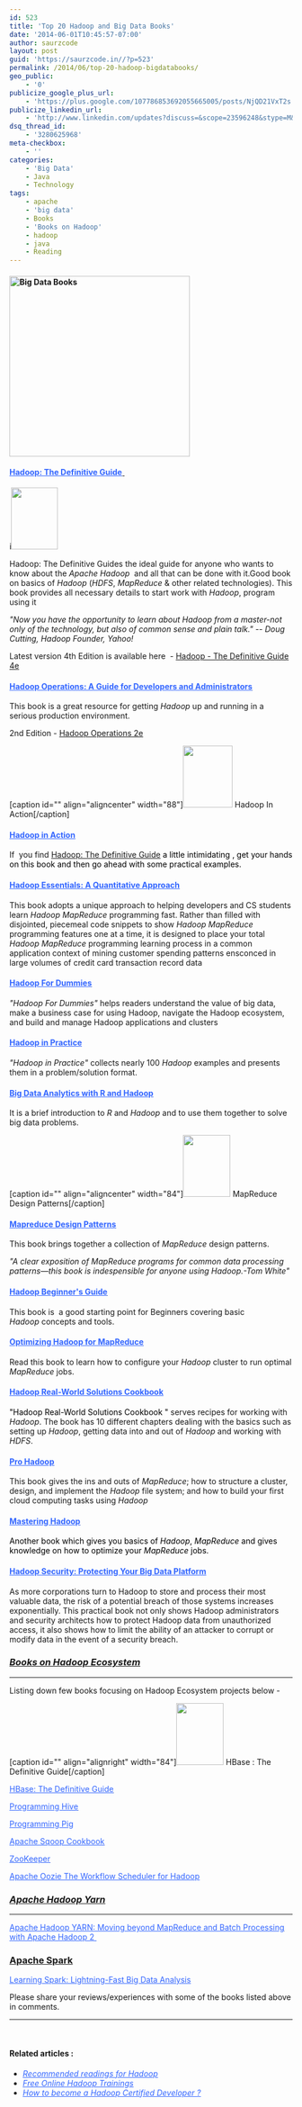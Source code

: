 ```yaml
---
id: 523
title: 'Top 20 Hadoop and Big Data Books'
date: '2014-06-01T10:45:57-07:00'
author: saurzcode
layout: post
guid: 'https://saurzcode.in//?p=523'
permalink: /2014/06/top-20-hadoop-bigdatabooks/
geo_public:
    - '0'
publicize_google_plus_url:
    - 'https://plus.google.com/107786853692055665005/posts/NjQD21VxT2s'
publicize_linkedin_url:
    - 'http://www.linkedin.com/updates?discuss=&scope=23596248&stype=M&topic=5878735487207772160&type=U&a=g646'
dsq_thread_id:
    - '3280625968'
meta-checkbox:
    - ''
categories:
    - 'Big Data'
    - Java
    - Technology
tags:
    - apache
    - 'big data'
    - Books
    - 'Books on Hadoop'
    - hadoop
    - java
    - Reading
---
```


<h4 style="text-align: justify;"><a href="https://saurzcode.in//2014/06/reading-list-hadoop-bigdatabooks/"><img class="wp-image-552 alignright" src="https://saurzcode.in//wp-content/uploads/2014/06/images-3.jpg" alt="Big Data Books" width="321" height="321" /></a></h4>
<h4></h4>
<h4><span style="text-decoration: underline;"><a class="vt-p" href="http://www.amazon.in/gp/product/9350237563?ie=UTF8&amp;camp=3626&amp;creativeASIN=9350237563&amp;linkCode=xm2&amp;tag=saurzcode-21" target="_blank"><span style="color: #3366ff; text-decoration: underline;">Hadoop: The Definitive Guide</span></a><img style="border: none !important; margin: 0!important;" src="http://ir-na.amazon-adsystem.com/e/ir?t=saurzcode-20&amp;l=as2&amp;o=1&amp;a=1449311520" alt="" width="1" height="1" border="0" />
<img style="border: none !important; margin: 0px !important;" src="http://ir-in.amazon-adsystem.com/e/ir?t=saurzcode-21&amp;l=as2&amp;o=31&amp;a=1491901632" alt="" width="1" height="1" border="0" />
</span></h4>
i<a href="http://www.amazon.com/gp/product/1449311520/ref=as_li_tl?ie=UTF8&amp;camp=1789&amp;creative=9325&amp;creativeASIN=1449311520&amp;linkCode=as2&amp;tag=saurzcode-20&amp;linkId=4EM2HRJFPGXSGIDU"><img src="http://ws-na.amazon-adsystem.com/widgets/q?_encoding=UTF8&amp;ASIN=1449311520&amp;Format=_SL110_&amp;ID=AsinImage&amp;MarketPlace=US&amp;ServiceVersion=20070822&amp;WS=1&amp;tag=saurzcode-20" alt="" width="83" height="110" border="0" /></a>

Hadoop: The Definitive Guides the ideal guide for anyone who wants to know about the <em>Apache Hadoop</em>  and all that can be done with it.Good book on basics of <em>Hadoop</em> (<em>HDFS</em>, <em>MapReduce</em> &amp; other related technologies). This book provides all necessary details to start work with <em>Hadoop</em>, program using it

<em>"Now you have the opportunity to learn about Hadoop from a master-not only of the technology, but also of common sense and plain talk." -- Doug Cutting, Hadoop Founder, Yahoo!</em>

Latest version 4th Edition is available here  - <a href="http://www.amazon.in/gp/product/1491901632/ref=as_li_tl?ie=UTF8&amp;camp=3626&amp;creative=24822&amp;creativeASIN=1491901632&amp;linkCode=as2&amp;tag=saurzcode-21">Hadoop - The Definitive Guide 4e</a><img style="border: none !important; margin: 0px !important;" src="http://ir-in.amazon-adsystem.com/e/ir?t=saurzcode-21&amp;l=as2&amp;o=31&amp;a=1491901632" alt="" width="1" height="1" border="0" />

<!--more-->
<h4><span style="text-decoration: underline;"><span style="color: #3366ff;"><a class="vt-p" href="http://www.amazon.in/gp/product/9350239264?ie=UTF8&amp;camp=3626&amp;creativeASIN=9350239264&amp;linkCode=xm2&amp;tag=saurzcode-21" target="_blank"><span style="color: #3366ff; text-decoration: underline;">Hadoop Operations: A Guide for Developers and Administrators</span></a></span></span></h4>
This book is a great resource for getting <em>Hadoop</em> up and running in a serious production environment.

2nd Edition - <a href="http://www.amazon.in/gp/product/1491923830/ref=as_li_tl?ie=UTF8&amp;camp=3626&amp;creative=24822&amp;creativeASIN=1491923830&amp;linkCode=as2&amp;tag=saurzcode-21">Hadoop Operations 2e</a><img style="border: none !important; margin: 0px !important;" src="http://ir-in.amazon-adsystem.com/e/ir?t=saurzcode-21&amp;l=as2&amp;o=31&amp;a=1491923830" alt="" width="1" height="1" border="0" />

[caption id="" align="aligncenter" width="88"]<a href="http://www.amazon.com/gp/product/1935182196/ref=as_li_tl?ie=UTF8&amp;camp=1789&amp;creative=9325&amp;creativeASIN=1935182196&amp;linkCode=as2&amp;tag=saurzcode-20&amp;linkId=GSYZ4GJUZEOUL4NF"><img src="http://ws-na.amazon-adsystem.com/widgets/q?_encoding=UTF8&amp;ASIN=1935182196&amp;Format=_SL110_&amp;ID=AsinImage&amp;MarketPlace=US&amp;ServiceVersion=20070822&amp;WS=1&amp;tag=saurzcode-20" alt="" width="88" height="110" border="0" /></a> Hadoop In Action[/caption]
<h4><span style="text-decoration: underline;"><span style="color: #3366ff;"><a class="vt-p" href="http://www.amazon.in/gp/product/8177228137?ie=UTF8&amp;camp=3626&amp;creativeASIN=8177228137&amp;linkCode=xm2&amp;tag=saurzcode-21" target="_blank"><span style="color: #3366ff; text-decoration: underline;">Hadoop in Action</span></a></span></span></h4>
If  you find <span style="color: #3366ff;"><a class="vt-p" href="http://www.amazon.in/gp/product/9350237563?ie=UTF8&amp;camp=3626&amp;creativeASIN=9350237563&amp;linkCode=xm2&amp;tag=saurzcode-21" target="_blank">Hadoop: The Definitive Guide</a> <span style="color: #000000;">a little intimidating , get your hands on this book and then go ahead with some practical examples.</span>
<img style="border: none !important; margin: 0!important;" src="http://ir-na.amazon-adsystem.com/e/ir?t=saurzcode-20&amp;l=as2&amp;o=1&amp;a=1935182196" alt="" width="1" height="1" border="0" />
</span>
<h4><span style="text-decoration: underline;"><span style="color: #3366ff;"><a class="vt-p" href="http://www.amazon.in/gp/product/1480216372?ie=UTF8&amp;camp=3626&amp;creativeASIN=1480216372&amp;linkCode=xm2&amp;tag=saurzcode-21" target="_blank"><span style="color: #3366ff; text-decoration: underline;">Hadoop Essentials: A Quantitative Approach</span></a></span></span></h4>
This book adopts a unique approach to helping developers and CS students learn <em>Hadoop</em> <em>MapReduce</em> programming fast. Rather than filled with disjointed, piecemeal code snippets to show <em>Hadoop</em> <em>MapReduce</em> programming features one at a time, it is designed to place your total <em>Hadoop</em> <em>MapReduce</em> programming learning process in a common application context of mining customer spending patterns ensconced in large volumes of credit card transaction record data
<h4><span style="text-decoration: underline;"><span style="color: #3366ff;"><a class="vt-p" href="http://www.amazon.in/gp/product/1118607554?ie=UTF8&amp;camp=3626&amp;creativeASIN=1118607554&amp;linkCode=xm2&amp;tag=saurzcode-21" target="_blank"><span style="color: #3366ff; text-decoration: underline;">Hadoop For Dummies</span></a></span></span></h4>
<em>"Hadoop For Dummies"</em> helps readers understand the value of big data, make a business case for using Hadoop, navigate the Hadoop ecosystem, and build and manage Hadoop applications and clusters
<h4><span style="text-decoration: underline;"><span style="color: #3366ff;"><a class="vt-p" href="http://www.amazon.in/gp/product/9351191508?ie=UTF8&amp;camp=3626&amp;creativeASIN=9351191508&amp;linkCode=xm2&amp;tag=saurzcode-21" target="_blank"><span style="color: #3366ff; text-decoration: underline;">Hadoop in Practice</span></a></span></span></h4>
<em>"Hadoop in Practice"</em> collects nearly 100 <em>Hadoop</em> examples and presents them in a problem/solution format.
<h4><span style="text-decoration: underline;"><span style="color: #3366ff;"><a class="vt-p" href="http://www.amazon.in/gp/product/9351191508?ie=UTF8&amp;camp=3626&amp;creativeASIN=9351191508&amp;linkCode=xm2&amp;tag=saurzcode-21" target="_blank"><span style="color: #3366ff; text-decoration: underline;">Big Data Analytics with R and Hadoop</span></a></span></span></h4>
It is a brief introduction to <em>R</em> and <em>Hadoop</em> and to use them together to solve big data problems.

[caption id="" align="aligncenter" width="84"]<a href="http://www.amazon.com/gp/product/1449327176/ref=as_li_tl?ie=UTF8&amp;camp=1789&amp;creative=9325&amp;creativeASIN=1449327176&amp;linkCode=as2&amp;tag=saurzcode-20&amp;linkId=4633CR4DYJ4FSKNF"><img src="http://ws-na.amazon-adsystem.com/widgets/q?_encoding=UTF8&amp;ASIN=1449327176&amp;Format=_SL110_&amp;ID=AsinImage&amp;MarketPlace=US&amp;ServiceVersion=20070822&amp;WS=1&amp;tag=saurzcode-20" alt="" width="84" height="110" border="0" /></a> MapReduce Design Patterns[/caption]
<h4><span style="text-decoration: underline;"><span style="color: #3366ff;"><a class="vt-p" href="http://www.amazon.in/gp/product/9350239817?ie=UTF8&amp;camp=3626&amp;creativeASIN=9350239817&amp;linkCode=xm2&amp;tag=saurzcode-21" target="_blank"><span style="color: #3366ff; text-decoration: underline;">Mapreduce Design Patterns</span></a><img style="border: none !important; margin: 0!important;" src="http://ir-na.amazon-adsystem.com/e/ir?t=saurzcode-20&amp;l=as2&amp;o=1&amp;a=1449327176" alt="" width="1" height="1" border="0" />
</span></span></h4>
This book brings together a collection of <em>MapReduce </em>design patterns.

<em>"A clear exposition of MapReduce programs for common data processing patterns—this book is indespensible for anyone using Hadoop.-Tom White"</em>
<h4><span style="text-decoration: underline;"><span style="color: #3366ff;"><a class="vt-p" href="http://www.amazon.in/gp/product/935110110X?ie=UTF8&amp;camp=3626&amp;creativeASIN=935110110X&amp;linkCode=xm2&amp;tag=saurzcode-21" target="_blank"><span style="color: #3366ff; text-decoration: underline;">Hadoop Beginner's Guide</span></a></span></span></h4>
This book is  a good starting point for Beginners covering basic <em>Hadoop</em> concepts and tools.
<h4><span style="text-decoration: underline;"><span style="color: #3366ff;"><a class="vt-p" href="http://www.amazon.in/gp/product/9351105520?ie=UTF8&amp;camp=3626&amp;creativeASIN=9351105520&amp;linkCode=xm2&amp;tag=saurzcode-21" target="_blank"><span style="color: #3366ff; text-decoration: underline;">Optimizing Hadoop for MapReduce</span></a></span></span></h4>
Read this book to learn how to configure your <em>Hadoop</em> cluster to run optimal <em>MapReduce</em> jobs.
<h4><span style="text-decoration: underline;"><span style="color: #3366ff;"><a class="vt-p" href="http://www.amazon.in/gp/product/9351100839?ie=UTF8&amp;camp=3626&amp;creativeASIN=9351100839&amp;linkCode=xm2&amp;tag=saurzcode-21" target="_blank"><span style="color: #3366ff; text-decoration: underline;">Hadoop Real-World Solutions Cookbook</span></a></span></span></h4>
<span style="color: #000000;"><span style="color: #000000;">"Hadoop Real-World Solutions Cookbook " </span></span>serves recipes for working with <em>Hadoop</em>. The book has 10 different chapters dealing with the basics such as setting up <em>Hadoop</em>, getting data into and out of <em>Hadoop</em> and working with <em>HDFS</em>.
<h4><span style="text-decoration: underline;"><span style="color: #3366ff;"><a class="vt-p" href="http://www.amazon.in/gp/product/8184897308/ref=as_li_tf_tl?ie=UTF8&amp;camp=3626&amp;creative=24790&amp;creativeASIN=8184897308&amp;linkCode=as2&amp;tag=saurzcode-21"><span style="color: #3366ff; text-decoration: underline;">Pro Hadoop</span></a></span></span></h4>
This book<img style="border: none !important; margin: 0!important;" src="http://ir-in.amazon-adsystem.com/e/ir?t=saurzcode-21&amp;l=as2&amp;o=31&amp;a=8184897308" alt="" width="1" height="1" border="0" /> gives the ins and outs of <em>MapReduce</em>; how to structure a cluster, design, and implement the <em>Hadoop</em> file system; and how to build your first cloud computing tasks using <em>Hadoop</em>
<h4><span style="text-decoration: underline;"><span style="color: #3366ff;"><a class="vt-p" href="http://www.amazon.in/gp/product/1783983647/ref=as_li_tf_tl?ie=UTF8&amp;camp=3626&amp;creative=24790&amp;creativeASIN=1783983647&amp;linkCode=as2&amp;tag=saurzcode-21"><span style="color: #3366ff; text-decoration: underline;">Mastering Hadoop</span></a></span></span></h4>
<span style="color: #000000;">Another book which gives you basics of <em>Hadoop</em>, <em>MapReduce</em> and gives knowledge on how to optimize your <em>MapReduce</em> jobs.</span><span style="color: #3366ff;"><img style="border: none !important; margin: 0!important;" src="http://ir-in.amazon-adsystem.com/e/ir?t=saurzcode-21&amp;l=as2&amp;o=31&amp;a=1783983647" alt="" width="1" height="1" border="0" /></span>
<h4><span style="text-decoration: underline; color: #3366ff;"><a style="color: #3366ff;" href="http://www.amazon.in/gp/product/9352131428/ref=as_li_tl?ie=UTF8&amp;camp=3626&amp;creative=24822&amp;creativeASIN=9352131428&amp;linkCode=as2&amp;tag=saurzcode-21">Hadoop Security: Protecting Your Big Data Platform</a><img style="border: none !important; margin: 0px !important;" src="http://ir-in.amazon-adsystem.com/e/ir?t=saurzcode-21&amp;l=as2&amp;o=31&amp;a=9352131428" alt="" width="1" height="1" border="0" /></span></h4>
As more corporations turn to Hadoop to store and process their most valuable data, the risk of a potential breach of those systems increases exponentially. This practical book not only shows Hadoop administrators and security architects how to protect Hadoop data from unauthorized access, it also shows how to limit the ability of an attacker to corrupt or modify data in the event of a security breach.
<h3><em><span style="text-decoration: underline;">Books on Hadoop Ecosystem</span></em></h3>

<hr />

Listing down few books focusing on Hadoop Ecosystem projects below -

[caption id="" align="alignright" width="84"]<a href="http://www.amazon.com/gp/product/1449396100/ref=as_li_tl?ie=UTF8&amp;camp=1789&amp;creative=9325&amp;creativeASIN=1449396100&amp;linkCode=as2&amp;tag=saurzcode-20&amp;linkId=HP4KA55CWMHYZB5H"><img src="http://ws-na.amazon-adsystem.com/widgets/q?_encoding=UTF8&amp;ASIN=1449396100&amp;Format=_SL110_&amp;ID=AsinImage&amp;MarketPlace=US&amp;ServiceVersion=20070822&amp;WS=1&amp;tag=saurzcode-20" alt="" width="84" height="110" border="0" /></a> HBase : The Definitive Guide[/caption]

<span style="text-decoration: underline;"><a class="vt-p" href="http://www.amazon.in/gp/product/1449396100/ref=as_li_tf_tl?ie=UTF8&amp;camp=3626&amp;creative=24790&amp;creativeASIN=1449396100&amp;linkCode=as2&amp;tag=saurzcode-21"><span style="color: #3366ff; text-decoration: underline;">HBase: The Definitive Guide</span></a><img style="border: none !important; margin: 0!important;" src="http://ir-in.amazon-adsystem.com/e/ir?t=saurzcode-21&amp;l=as2&amp;o=31&amp;a=1449396100" alt="" width="1" height="1" border="0" /></span>

<span style="text-decoration: underline;"><span style="color: #3366ff;"><a class="vt-p" href="http://www.amazon.in/gp/product/9350239140?ie=UTF8&amp;camp=3626&amp;creativeASIN=9350239140&amp;linkCode=xm2&amp;tag=saurzcode-21" target="_blank"><span style="color: #3366ff; text-decoration: underline;">Programming Hive</span></a></span><img style="border: none !important; margin: 0!important;" src="http://ir-na.amazon-adsystem.com/e/ir?t=saurzcode-20&amp;l=as2&amp;o=1&amp;a=1449396100" alt="" width="1" height="1" border="0" />
</span>

<span style="text-decoration: underline;"><span style="color: #3366ff;"><a class="vt-p" href="http://www.amazon.in/gp/product/9350235315?ie=UTF8&amp;camp=3626&amp;creativeASIN=9350235315&amp;linkCode=xm2&amp;tag=saurzcode-21" target="_blank"><span style="color: #3366ff; text-decoration: underline;">Programming Pig</span></a></span></span>

<span style="text-decoration: underline;"><span style="color: #3366ff;"><a class="vt-p" href="http://www.amazon.in/gp/product/9351103102?ie=UTF8&amp;camp=3626&amp;creativeASIN=9351103102&amp;linkCode=xm2&amp;tag=saurzcode-21" target="_blank"><span style="color: #3366ff; text-decoration: underline;">Apache Sqoop Cookbook</span></a></span></span>

<span style="text-decoration: underline;"><span style="color: #3366ff;"><a class="vt-p" href="http://www.amazon.in/gp/product/1449361307?ie=UTF8&amp;camp=3626&amp;creativeASIN=1449361307&amp;linkCode=xm2&amp;tag=saurzcode-21" target="_blank"><span style="color: #3366ff; text-decoration: underline;">ZooKeeper</span></a></span></span>

<span style="text-decoration: underline; color: #3366ff;"><a style="color: #3366ff;" href="http://www.amazon.in/gp/product/9352130928/ref=as_li_tl?ie=UTF8&amp;camp=3626&amp;creative=24822&amp;creativeASIN=9352130928&amp;linkCode=as2&amp;tag=saurzcode-21">Apache Oozie The Workflow Scheduler for Hadoop</a><img style="border: none !important; margin: 0px !important;" src="http://ir-in.amazon-adsystem.com/e/ir?t=saurzcode-21&amp;l=as2&amp;o=31&amp;a=9352130928" alt="" width="1" height="1" border="0" /></span>
<h3 style="text-align: left;"><em><span style="text-decoration: underline;">Apache Hadoop Yarn</span></em></h3>

<hr />

<span style="text-decoration: underline;"><a class="vt-p" href="http://www.amazon.in/gp/product/0321934504?ie=UTF8&amp;camp=3626&amp;creativeASIN=0321934504&amp;linkCode=xm2&amp;tag=saurzcode-21" target="_blank"><span style="color: #3366ff; text-decoration: underline;">Apache Hadoop YARN: Moving beyond MapReduce and Batch Processing with Apache Hadoop 2 </span></a></span>
<h3><span style="text-decoration: underline;">Apache Spark</span></h3>
<span style="text-decoration: underline;"><span style="color: #3366ff; text-decoration: underline;"><a style="color: #3366ff; text-decoration: underline;" href="http://www.amazon.in/gp/product/9351109941/ref=as_li_tl?ie=UTF8&amp;camp=3626&amp;creative=24822&amp;creativeASIN=9351109941&amp;linkCode=as2&amp;tag=saurzcode-21">Learning Spark: Lightning-Fast Big Data Analysis</a><img style="border: none !important; margin: 0px !important;" src="http://ir-in.amazon-adsystem.com/e/ir?t=saurzcode-21&amp;l=as2&amp;o=31&amp;a=9351109941" alt="" width="1" height="1" border="0" /></span></span>

Please share your reviews/experiences with some of the books listed above in comments.

<hr />

&nbsp;
<h4>Related articles :</h4>
<ul>
	<li><span style="text-decoration: underline; color: #3366ff;"><em><a class="vt-p" style="color: #3366ff; text-decoration: underline;" title="Recommended Readings for Hadoop" href="https://saurzcode.in//2014/02/04/recommended-readings-for-hadoop/">Recommended readings for Hadoop</a></em></span></li>
	<li><span style="text-decoration: underline; color: #3366ff;"><em><a class="vt-p" style="color: #3366ff; text-decoration: underline;" title="Free Online Hadoop Trainings" href="https://saurzcode.in//2014/04/21/free-online-hadoop-trainings/">Free Online Hadoop Trainings</a></em></span></li>
	<li><span style="text-decoration: underline; color: #3366ff;"><em><a class="vt-p" style="color: #3366ff; text-decoration: underline;" title="How to Become a Hadoop Certified Developer ?" href="https://saurzcode.in//2014/05/31/everything-about-hadoop-certifications/">How to become a Hadoop Certified Developer ?</a></em></span></li>
</ul>